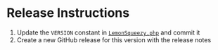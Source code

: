 # Release Instructions

1. Update the `VERSION` constant in [`LemonSqueezy.php`](./src/LemonSqueezy.php) and commit it
2. Create a new GitHub release for this version with the release notes

